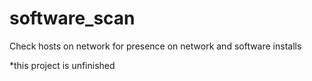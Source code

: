 # software_scan

Check hosts on network for presence on network and software installs

*this project is unfinished
